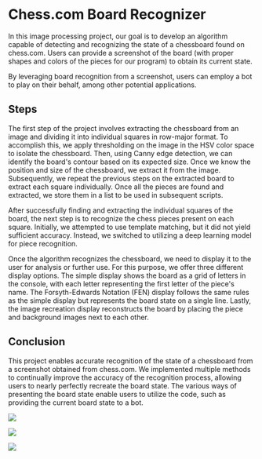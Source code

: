 # Chess.com Board Recognizer

In this image processing project, our goal is to develop an algorithm capable of detecting and recognizing the state of a chessboard found on chess.com. Users can provide a screenshot of the board (with proper shapes and colors of the pieces for our program) to obtain its current state.

By leveraging board recognition from a screenshot, users can employ a bot to play on their behalf, among other potential applications.

## Steps

The first step of the project involves extracting the chessboard from an image and dividing it into individual squares in row-major format. To accomplish this, we apply thresholding on the image in the HSV color space to isolate the chessboard. Then, using Canny edge detection, we can identify the board's contour based on its expected size. Once we know the position and size of the chessboard, we extract it from the image. Subsequently, we repeat the previous steps on the extracted board to extract each square individually. Once all the pieces are found and extracted, we store them in a list to be used in subsequent scripts.

After successfully finding and extracting the individual squares of the board, the next step is to recognize the chess pieces present on each square. Initially, we attempted to use template matching, but it did not yield sufficient accuracy. Instead, we switched to utilizing a deep learning model for piece recognition.

Once the algorithm recognizes the chessboard, we need to display it to the user for analysis or further use. For this purpose, we offer three different display options. The simple display shows the board as a grid of letters in the console, with each letter representing the first letter of the piece's name. The Forsyth-Edwards Notation (FEN) display follows the same rules as the simple display but represents the board state on a single line. Lastly, the image recreation display reconstructs the board by placing the piece and background images next to each other.

## Conclusion

This project enables accurate recognition of the state of a chessboard from a screenshot obtained from chess.com. We implemented multiple methods to continually improve the accuracy of the recognition process, allowing users to nearly perfectly recreate the board state. The various ways of presenting the board state enable users to utilize the code, such as providing the current board state to a bot.

![](https://i.imgur.com/IMjzDgY.png)

![](https://i.imgur.com/hC5M3ez.png)

![](https://i.imgur.com/ghMvc5f.png)
